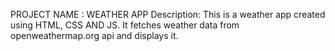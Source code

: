 PROJECT NAME : WEATHER APP
Description: This is a weather app created using HTML, CSS AND JS. 
It fetches weather data from openweathermap.org api and displays it.
